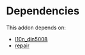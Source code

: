 # Dependencies

This addon depends on:

- [l10n_din5008](https://github.com/bringout/oca-ocb-l10n_asia-pacific)
- [repair](https://github.com/bringout/oca-ocb-core)
